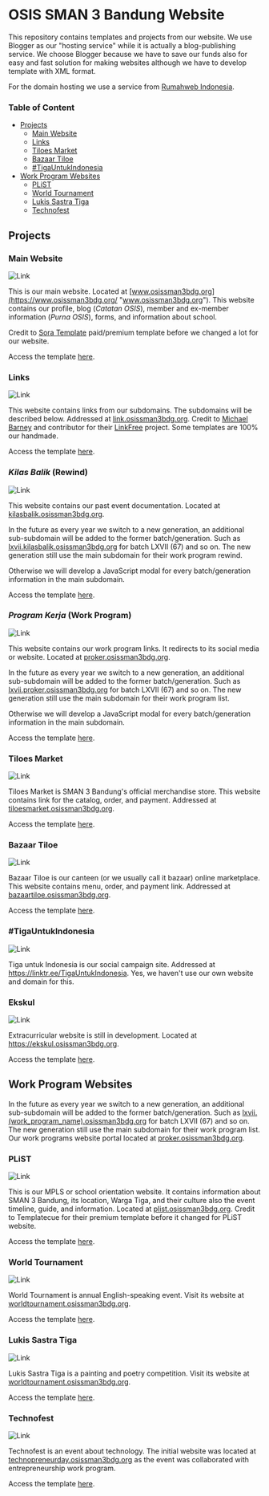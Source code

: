 # OSIS SMAN 3 Bandung Website
This repository contains templates and projects from our website. We use Blogger as our "hosting service" while it is actually a blog-publishing service. We choose Blogger because we have to save our funds also for easy and fast solution for making websites although we have to develop template with XML format.

For the domain hosting we use a service from [Rumahweb Indonesia](http://www.rumahweb.com "Rumahweb Indonesia").

### Table of Content
- [Projects](#projects)
  * [Main Website](#main-website)
  * [Links](#links)
  * [Tiloes Market](#tiloes-market)
  * [Bazaar Tiloe](#bazaar-tiloe)
  * [#TigaUntukIndonesia](#tigauntukindonesia)
- [Work Program Websites](#work-program-websites)
  * [PLiST](#plist)
  * [World Tournament](#world-tournament)
  * [Lukis Sastra Tiga](#lukis-sastra-tiga)
  * [Technofest](#technofest)

## Projects
### Main Website
![Link](https://i.ibb.co/1RbgGRW/Screenshot-2020-10-03-OSIS-SMAN-3-Bandung.jpg)

This is our main website. Located at [www.osissman3bdg.org](https://www.osissman3bdg.org/ "www.osissman3bdg.org"). This website contains our profile, blog (*Catatan OSIS*), member and ex-member information (*Purna OSIS*), forms, and information about school.

Credit to [Sora Template](http://soratemplates.com/ "Sora Template") paid/premium template before we changed a lot for our website.

Access the template [here](https://github.com/osissman3bdg/website/blob/main/osissman3bdg-main.xml "here").

### Links
![Link](https://i.ibb.co/2Yc8RZt/Screenshot-2020-10-03-Link-OSIS-SMAN-3-Bandung.png)

This website contains links from our subdomains. The subdomains will be described below. Addressed at [link.osissman3bdg.org](https://link.osissman3bdg.org "link.osissman3bdg.org"). Credit to [Michael Barney](https://github.com/MichaelBarney/ "Michael Barney") and contributor for their [LinkFree](https://github.com/MichaelBarney/LinkFree "LinkFree") project. Some templates are 100% our handmade.

Access the template [here](https://github.com/osissman3bdg/website/blob/main/osissman3bdg-link.xml "here").

### *Kilas Balik* (Rewind)
![Link](https://i.ibb.co/LJ3V9j3/Screenshot-2020-10-03-Kilas-Balik-LXVII.png)

This website contains our past event documentation. Located at [kilasbalik.osissman3bdg.org](https://kilasbalik.osissman3bdg.org "kilasbalik.osissman3bdg.org").

In the future as every year we switch to a new generation, an additional sub-subdomain will be added to the former batch/generation. Such as [lxvii.kilasbalik.osissman3bdg.org](https://lxvii.kilasbalik.osissman3bdg.org "lxvii.kilasbalik.osissman3bdg.org") for batch LXVII (67) and so on. The new generation still use the main subdomain for their work program rewind.

Otherwise we will develop a JavaScript modal for every batch/generation information in the main subdomain.

Access the template [here](https://github.com/osissman3bdg/website/blob/main/project/kilasbalik.xml "here").

### *Program Kerja* (Work Program)
![Link](https://i.ibb.co/yFKfgvL/Screenshot-2020-10-03-Proker-OSIS-SMAN-3-Bandung.png)

This website contains our work program links. It redirects to its social media or website. Located at [proker.osissman3bdg.org](https://proker.osissman3bdg.org "proker.osissman3bdg.org"). 

In the future as every year we switch to a new generation, an additional sub-subdomain will be added to the former batch/generation. Such as [lxvii.proker.osissman3bdg.org](https://lxvii.proker.osissman3bdg.org "lxvii.proker.osissman3bdg.org") for batch LXVII (67) and so on. The new generation still use the main subdomain for their work program list.

Otherwise we will develop a JavaScript modal for every batch/generation information in the main subdomain.

Access the template [here](https://github.com/osissman3bdg/website/blob/main/osissman3bdg-proker.xml "here").

### Tiloes Market
![Link](https://i.ibb.co/VLbFYjd/Screenshot-2020-10-03-Warga-Tiga-Official-Store.png)

Tiloes Market is SMAN 3 Bandung's official merchandise store. This website contains link for the catalog, order, and payment. Addressed at [tiloesmarket.osissman3bdg.org](http://tiloesmarket.osissman3bdg.org "tiloesmarket.osissman3bdg.org").

Access the template [here](https://github.com/osissman3bdg/website/blob/main/project/tiloesmarket.xml "here").

### Bazaar Tiloe
![Link](https://i.ibb.co/DCRpqYZ/Screenshot-2020-10-03-Bazaar-Tiloe.png)

Bazaar Tiloe is our canteen (or we usually call it bazaar) online marketplace. This website contains menu, order, and payment link. Addressed at [bazaartiloe.osissman3bdg.org](http://bazaartiloe.osissman3bdg.org "bazaartiloe.osissman3bdg.org").

Access the template [here](https://github.com/osissman3bdg/website/blob/main/project/bazaartiloe.xml "here").

### #TigaUntukIndonesia
![Link](https://i.ibb.co/CKSqs3M/Screenshot-2020-10-03-Tiga-Untuk-Indonesia.png)

Tiga untuk Indonesia is our social campaign site. Addressed at https://linktr.ee/TigaUntukIndonesia. Yes, we haven't use our own website and domain for this.

### Ekskul
![Link](https://i.ibb.co/85tVN9G/Screenshot-2020-10-03-Ekstrakurikuler-SMAN-3-Bandung.png)

Extracurricular website is still in development. Located at https://ekskul.osissman3bdg.org.

Access the template [here](https://github.com/osissman3bdg/website/blob/main/osissman3bdg-ekskul.xml "here").

## Work Program Websites
In the future as every year we switch to a new generation, an additional sub-subdomain will be added to the former batch/generation. Such as [lxvii.(work_program_name).osissman3bdg.org](https://lxvii.proker.osissman3bdg.org "lxvii.proker.osissman3bdg.org") for batch LXVII (67) and so on. The new generation still use the main subdomain for their work program list. Our work programs website portal located at [proker.osissman3bdg.org](http://proker.osissman3bdg.org "proker.osissman3bdg.org").

### PLiST
![Link](https://i.ibb.co/qDHy9rX/Screenshot-2020-10-03-PLi-ST-2020-SMAN-3-Bandung.png)

This is our MPLS or school orientation website. It contains information about SMAN 3 Bandung, its location, Warga Tiga, and their culture also the event timeline, guide, and information. Located at [plist.osissman3bdg.org](https://plist.osissman3bdg.org "plist.osissman3bdg.org"). Credit to Templatecue for their premium template before it changed for PLiST website.

Access the template [here](https://github.com/osissman3bdg/website/blob/main/proker/lxvii-plist2020.xml "here").

### World Tournament
![Link](https://i.ibb.co/8KWLzwC/Screenshot-2020-10-03-World-Tournament-2020-Sacramentum.png)

World Tournament is annual English-speaking event. Visit its website at [worldtournament.osissman3bdg.org](http://worldtournament.osissman3bdg.org "worldtournament.osissman3bdg.org").

Access the template [here](https://github.com/osissman3bdg/website/blob/main/proker/lxvii-worldtournament2020.xml "here").

### Lukis Sastra Tiga
![Link](https://i.ibb.co/1nh0q7t/Screenshot-2020-10-03-Lukis-Sastra-Tiga.png)

Lukis Sastra Tiga is a painting and poetry competition. Visit its website at [worldtournament.osissman3bdg.org](http://worldtournament.osissman3bdg.org "worldtournament.osissman3bdg.org").

Access the template [here](https://github.com/osissman3bdg/website/blob/main/proker/lxvii-lukissastratiga.xml "here").

### Technofest
![Link](https://i.ibb.co/6HnqwDM/Screenshot-2020-10-03-Technopreneur-Day-2020.png)

Technofest is an event about technology. The initial website was located at [technopreneurday.osissman3bdg.org](http://technopreneurday.osissman3bdg.org "technopreneurday.osissman3bdg.org") as the event was collaborated with entrepreneurship work program.

Access the template [here](https://github.com/osissman3bdg/website/blob/main/proker/lxvii-technopreneurday2020.xml "here").
